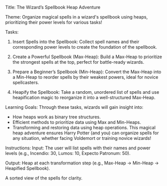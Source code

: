 Title: The Wizard’s Spellbook Heap Adventure

Theme: Organize magical spells in a wizard's spellbook using heaps, prioritizing their power levels for various tasks!

Tasks:
1. Insert Spells into the Spellbook: Collect spell names and their corresponding power levels to create the foundation of the spellbook.

2. Create a Powerful Spellbook (Max-Heap):
Build a Max-Heap to prioritize the strongest spells at the top, perfect for battle-ready wizards.

3. Prepare a Beginner’s Spellbook (Min-Heap):
Convert the Max-Heap into a Min-Heap to reorder spells by their weakest powers, ideal for novice spellcasters.

4. Heapify the Spellbook:
Take a random, unordered list of spells and use heapification magic to reorganize it into a well-structured Max-Heap.

Learning Goals:
Through these tasks, wizards will gain insight into:
* How heaps work as binary tree structures.
* Efficient methods to prioritize data using Max and Min-Heaps.
* Transforming and restoring data using heap operations.
This magical heap adventure ensures Harry Potter (and you) can organize spells for any situation, whether facing Voldemort or training novice wizards!

Instructions:
Input:
The user will list spells with their names and power levels (e.g., Incendio: 30, Lumos: 10, Expecto Patronum: 50).

Output:
Heap at each transformation step (e.g., Max-Heap → Min-Heap → Heapified Spellbook).

A sorted view of the spells for clarity.
